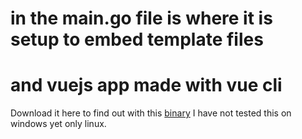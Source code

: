 
# in the main.go file is where it is setup to embed template files
# and vuejs app made with vue cli

Download it here to find out with this [binary](testapi)
I have not tested this on windows yet only linux.

